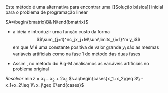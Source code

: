 Este método é uma alternativa para encontrar uma [[Solução básica]] inicial para o problema de programação linear

$A=\begin{bmatrix}B& N\end{bmatrix}$   

- a ideia é introduzir uma função custo da forma
$$\sum_{j=1}^nc_jx_j+M\sum\limits_{i=1}^m y_i$$
em que 
$M$ é uma constante positiva de valor grande
$y_i$ são as mesmas variáveis artificiais como na fase 1 do  método das duas fases

- Assim , no método do Big-M analisamos as variáveis artificiais no problema original

$Resolver$
$\min z=x_1-x_2+2x_3$
$s.a:\begin{cases}x_1+x_2\geq 3\\ -x_1+x_2\leq 1\\ x_j\geq 0\end{cases}$  